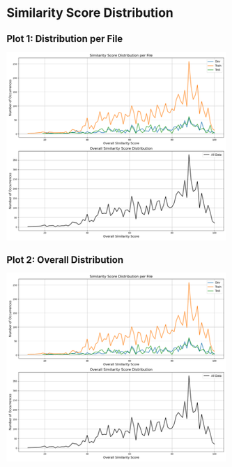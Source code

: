 
# Similarity Score Distribution

## Plot 1: Distribution per File

![Plot 1](curve_refined.png)

## Plot 2: Overall Distribution

![Plot 2](curve_refined.png)
